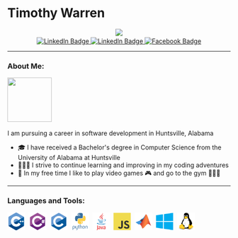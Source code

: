 # Timothy Warren

<div id="header" align="center">
  <img src="https://media.giphy.com/media/VbnUQpnihPSIgIXuZv/giphy-downsized.gif" width="250"/>
</div>

<div id="badges" align="center">
  <a href="https://www.linkedin.com/in/timothy-warren-3b8a41231">
    <img src="https://img.shields.io/badge/LinkedIn-blue?style=for-the-badge&logo=linkedin&logoColor=white" alt="LinkedIn Badge"/>
  </a>
  <a href="https://github.com/Timothy-Warren">
    <img src="https://img.shields.io/badge/GitHub-grey?style=for-the-badge&logo=github&logoColor=white" alt="LinkedIn Badge"/>
  </a>
  <a href="https://www.facebook.com/timothy.warren.5055">
    <img src="https://img.shields.io/badge/Facebook-blue?style=for-the-badge&logo=facebook&logoColor=white" alt="Facebook Badge"/>
  </a>
</div>

---


### About Me:

<img src="https://user-images.githubusercontent.com/31045165/209851563-e0e8666b-7f62-4c08-9a7d-b83802195d5b.png" width="100" height="100"/>

I am pursuing a career in software development in Huntsville, Alabama

- 🎓 I have received a Bachelor's degree in Computer Science from the University of Alabama at Huntsville 
- 👨🏼‍💻 I strive to continue learning and improving in my coding adventures
- 🎉 In my free time I like to play video games 🎮 and go to the gym 🏋🏼‍♂️

---

### Languages and Tools: 

<img src="https://github.com/devicons/devicon/blob/master/icons/cplusplus/cplusplus-original.svg" title="C++" width="40"/>&nbsp;
<img src="https://github.com/devicons/devicon/blob/master/icons/csharp/csharp-original.svg" title="C#" width="40"/>&nbsp;
<img src="https://github.com/devicons/devicon/blob/master/icons/c/c-original.svg" title="C" width="40"/>&nbsp;
<img src="https://github.com/devicons/devicon/blob/master/icons/python/python-original-wordmark.svg" title="Python" width="40"/>&nbsp;
<img src="https://github.com/devicons/devicon/blob/master/icons/java/java-original-wordmark.svg" title="Java" width="40"/>&nbsp; 
<img src="https://github.com/devicons/devicon/blob/master/icons/javascript/javascript-original.svg" title="Javascript" width="40" />&nbsp;
<img src="https://github.com/devicons/devicon/blob/master/icons/matlab/matlab-original.svg" title="MATLAB" width="40" />&nbsp;
<img src="https://github.com/devicons/devicon/blob/master/icons/windows8/windows8-original.svg" title="Windows" width="40" />&nbsp; 
<img src="https://github.com/devicons/devicon/blob/master/icons/linux/linux-original.svg" title="Linux" width="40"/>&nbsp;  
